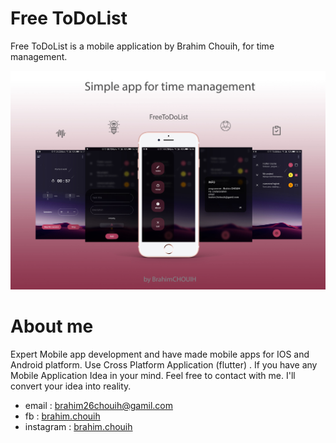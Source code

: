 # Free ToDoList
Free ToDoList is a mobile application by Brahim Chouih, for time management.

![Alt text](/screenshots/mockup_ToDoList_app.jpg?raw=true)

# About me
Expert Mobile app development and have made mobile apps for IOS and Android platform. Use Cross Platform Application (flutter) . If you have any Mobile Application Idea in your mind. Feel free to contact with me. I'll convert your idea into reality.

 - email : brahim26chouih@gamil.com
 - fb : [brahim.chouih](https://www.facebook.com/brahim.chouih/)
 - instagram : [brahim.chouih](https://www.instagram.com/brahim.chouih/)
